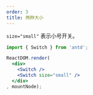 ```yaml
---
order: 3
title: 两种大小
---
```


`size="small"` 表示小号开关。

````jsx
import { Switch } from 'antd';

ReactDOM.render(
  <div>
    <Switch />
    <Switch size="small" />
  </div>
, mountNode);
````
